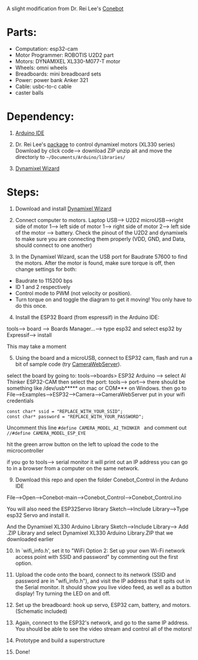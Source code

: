 A slight modification from Dr. Rei Lee's [Conebot](https://github.com/rei039474/ConeBot)

# Parts:
* Computation: esp32-cam
* Motor Programmer: ROBOTIS U2D2 part
* Motors: DYNAMIXEL XL330-M077-T motor
* Wheels: omni wheels
* Breadboards: mini breadboard sets
* Power: power bank Anker 321
* Cable: usbc-to-c cable
* caster balls


# Dependency:
1. [Arduino IDE](https://www.arduino.cc/en/software)
2. Dr. Rei Lee's [package](https://github.com/rei039474/Dynamixel_XL330_Servo_Library) to control dynamixel motors (XL330 series)
Download by click code--> download ZIP
unzip ait and move the directoriy to `~/Documents/Arduino/libraries/`

4. [Dynamixel Wizard](https://emanual.robotis.com/docs/en/software/dynamixel/dynamixel_wizard2/)

# Steps:
1. Download and install [Dynamixel Wizard](https://emanual.robotis.com/docs/en/software/dynamixel/dynamixel_wizard2/)

2. Connect computer to motors. Laptop USB--> U2D2 microUSB-->right side of motor 1--> left side of motor 1--> right side of motor 2--> left side of the motor --> battery. Check the pinout of the U2D2 and dynamixels to make sure you are connecting them properly (VDD, GND, and Data, should connect to one another) 

3. In the Dynamixel Wizard, scan the USB port for Baudrate 57600 to find the motors. After the motor is found, make sure torque is off, then change settings for both:
- Baudrate to 115200 bps
- ID 1 and 2 respectively
- Control mode to PWM (not velocity or position).
- Turn torque on and toggle the diagram to get it moving! You only have to do this once.

4. Install the ESP32 Board (from espressif) in the Arduino IDE:

tools--> board --> Boards Manager...--> type esp32 and select esp32 by Expressif--> install

This may take a moment

5. Using the board and a microUSB, connect to ESP32 cam, flash and run a bit of sample code (try [CameraWebServer](https://randomnerdtutorials.com/esp32-cam-video-streaming-face-recognition-arduino-ide/)).

select the board by going to:
tools-->boards> ESP32 Arduino --> select AI Thinker ESP32-CAM
then select the port:
tools--> port--> there should be something like /dev/usb***** on mac or COM*** on Windows.
then go to File-->Examples-->ESP32-->Camera-->CameraWebServer
put in your wifi credentials
```
const char* ssid = "REPLACE_WITH_YOUR_SSID";
const char* password = "REPLACE_WITH_YOUR_PASSWORD";
```
Uncomment this line `#define CAMERA_MODEL_AI_THINKER ` and comment out `//#define CAMERA_MODEL_ESP_EYE `

hit the green arrow button on the left to upload the code to the microcontroller

if you go to tools--> serial monitor it will print out an IP address you can go to in a browser from a computer on the same network.

9. Download this repo and open the folder Conebot_Control in the Arduno IDE

File-->Open-->Conebot-main-->Conebot_Control-->Conebot_Control.ino

You will also need the ESP32Servo library
Sketch-->Include Library-->Type esp32 Servo and install it.

And the Dynamixel XL330 Arduino Library
Sketch-->Include Library--> Add .ZIP Library and select Dynamixel XL330 Arduino Library.ZIP that we downloaded earlier

10. In `wifi_info.h', set it to "WiFi Option 2: Set up your own Wi-Fi network access point with SSID and password" by commenting out the first option.

11. Upload the code onto the board, connect to its network (SSID and password are in "wifi_info.h"), and visit the IP address that it spits out in the Serial monitor. It should show you live video feed, as well as a button display! Try turning the LED on and off.
  
12. Set up the breadboard: hook up servo, ESP32 cam, battery, and motors. (Schematic included)

13. Again, connect to the ESP32's network, and go to the same IP address. You should be able to see the video stream and control all of the motors!

14. Prototype and build a superstructure

15. Done!
